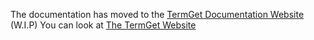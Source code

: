 The documentation has moved to the [TermGet Documentation Website](https://termget.gitlab.io)
(W.I.P) You can look at [The TermGet Website](http://termget.xyz)
